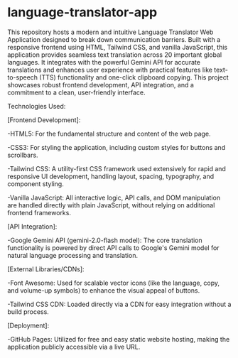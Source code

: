 # language-translator-app
This repository hosts a modern and intuitive Language Translator Web Application designed to break down communication barriers. Built with a responsive frontend using HTML, Tailwind CSS, and vanilla JavaScript, this application provides seamless text translation across 20 important global languages. It integrates with the powerful Gemini API for accurate translations and enhances user experience with practical features like text-to-speech (TTS) functionality and one-click clipboard copying. This project showcases robust frontend development, API integration, and a commitment to a clean, user-friendly interface.

Technologies Used:

[Frontend Development]:

-HTML5: For the fundamental structure and content of the web page.

-CSS3: For styling the application, including custom styles for buttons and scrollbars.

-Tailwind CSS: A utility-first CSS framework used extensively for rapid and responsive UI development, handling layout, spacing, typography, and component styling.

-Vanilla JavaScript: All interactive logic, API calls, and DOM manipulation are handled directly with plain JavaScript, without relying on additional frontend frameworks.

[API Integration]:

-Google Gemini API (gemini-2.0-flash model): The core translation functionality is powered by direct API calls to Google's Gemini model for natural language processing and translation.

[External Libraries/CDNs]:

-Font Awesome: Used for scalable vector icons (like the language, copy, and volume-up symbols) to enhance the visual appeal of buttons.

-Tailwind CSS CDN: Loaded directly via a CDN for easy integration without a build process.

[Deployment]:

-GitHub Pages: Utilized for free and easy static website hosting, making the application publicly accessible via a live URL.
